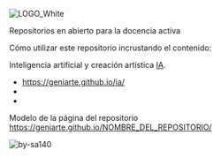
![LOGO_White](https://github.com/user-attachments/assets/71c93486-2c54-4eb6-b0b2-d1fe763e4a02)


Repositorios en abierto para la docencia activa

Cómo utilizar este repositorio incrustando el contenido:


<p>Inteligencia artificial y creación artística <a href="https://geniarte.github.io/ia/" target="_blank" rel="noopener noreferrer">IA</a>.</p>

- https://geniarte.github.io/ia/
-
-
Modelo de la página del repositorio
https://geniarte.github.io/NOMBRE_DEL_REPOSITORIO/

![by-sa140](https://github.com/user-attachments/assets/524d74f3-9017-4682-90d6-8040b3e3e9d3)

                         

